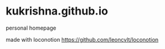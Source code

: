 # kukrishna.github.io
personal homepage

made with loconotion
https://github.com/leoncvlt/loconotion


